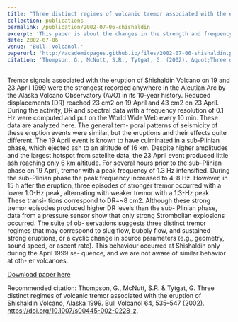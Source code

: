 ```yaml
---
title: "Three distinct regimes of volcanic tremor associated with the eruption of Shishaldin Volcano, Alaska 1999"
collection: publications
permalink: /publication/2002-07-06-shishaldin
excerpt: 'This paper is about the changes in the strength and frequency content of volcanic before, during, and after the April 1999 eruption of Shishalin Volcano. We suggest was caused by different types of flow in the magmatic conduit.'
date: 2002-07-06
venue: 'Bull. Volcanol.'
paperurl: 'http://academicpages.github.io/files/2002-07-06-shishaldin.pdf'
citation: 'Thompson, G., McNutt, S.R., Tytgat, G. (2002). &quot;Three distinct regimes of volcanic tremor associated with the eruption of Shishaldin Volcano, Alaska 1999.&quot; <i>Bull. Volcanol.</i>. 64, 535–547 (2002). https://doi.org/10.1007/s00445-002-0228-z'
---
```

Tremor signals associated with the eruption of Shishaldin Volcano on 19 and 23 April 1999 were the strongest recorded anywhere in the Aleutian Arc by the Alaska Volcano Observatory (AVO) in its 10-year history. Reduced displacements (DR) reached 23 cm2 on 19 April and 43 cm2 on 23 April. During the activity, DR and spectral data with a frequency resolution of 0.1 Hz were computed and put on the World Wide Web every 10 min. These data are analyzed here. The general tem- poral patterns of seismicity of these eruption events were similar, but the eruptions and their effects quite different. The 19 April event is known to have culminated in a sub-Plinian phase, which ejected ash to an altitude of 16 km. Despite higher amplitudes and the largest hotspot from satellite data, the 23 April event produced little ash reaching only 6 km altitude. For several hours prior to the sub-Plinian phase on 19 April, tremor with a peak frequency of 1.3 Hz intensified. During the sub-Plinian phase the peak frequency increased to 4–8 Hz. However, in 15 h after the eruption, three episodes of stronger tremor occurred with a lower 1.0-Hz peak, alternating with weaker tremor with a 1.3-Hz peak. These transi- tions correspond to DR=~8 cm2. Although these strong tremor episodes produced higher DR levels than the sub- Plinian phase, data from a pressure sensor show that only strong Strombolian explosions occurred. The suite of ob- servations suggests three distinct tremor regimes that may correspond to slug flow, bubbly flow, and sustained strong eruptions, or a cyclic change in source parameters (e.g., geometry, sound speed, or ascent rate). This behaviour occurred at Shishaldin only during the April 1999 se- quence, and we are not aware of similar behavior at oth- er volcanoes.

[Download paper here](http://academicpages.github.io/files/2002-07-06-shishaldin.pdf)

Recommended citation: Thompson, G., McNutt, S.R. & Tytgat, G. Three distinct regimes of volcanic tremor associated with the eruption of Shishaldin Volcano, Alaska 1999. Bull Volcanol 64, 535–547 (2002). https://doi.org/10.1007/s00445-002-0228-z.